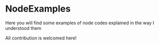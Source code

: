 # NodeExamples
Here you will find some examples of node codes explained in the way I understood them

All contribution is welcomed here!
